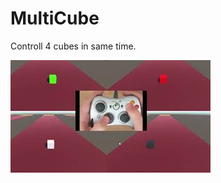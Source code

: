 # MultiCube
Controll 4 cubes in same time.

[![Demo](mc.jpg)](https://www.youtube.com/watch?v=fE5slrS8wcY)

